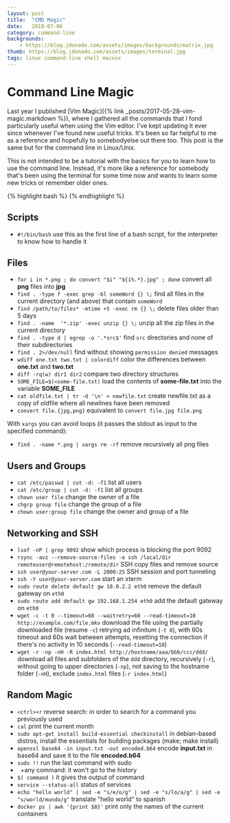 ```yaml
---
layout: post
title:  "CMD Magic"
date:   2018-07-06
category: command-line
backgrounds:
    - https://blog.jdonado.com/assets/images/backgrounds/matrix.jpg
thumb: https://blog.jdonado.com/assets/images/terminal.jpg
tags: linux command-line shell macosx
---
```


# Command Line Magic

Last year I published [Vim Magic]({% link _posts/2017-05-28-vim-magic.markdown %}), where I gathered all the commands that I fond particularly useful when using the Vim editor. I've kept updating it ever since whenever I've found new useful tricks. It's been so far helpful to me as a reference and hopefully to somebodyelse out there too. This post is the same but for the command line in Linux/Unix.

This is not intended to be a tutorial with the basics for you to learn how to use the command line. Instead, it's more like a reference for somebody that's been using the terminal for some time now and wants to learn some new tricks or remember older ones.

{% highlight bash %}
{% endhighlight %}

## Scripts

- `#!/bin/bash` use this as the first line of a bash script, for the interpreter to know how to handle it

## Files

- `for i in *.png ; do convert "$i" "${i%.*}.jpg" ; done` convert all **png** files into **jpg**
- `find . -type f -exec grep -bl someWord {} \;` find all files in the current directory (and above) that contain `someWord`
- `find /path/to/files* -mtime +5 -exec rm {} \;` delete files older than 5 days
- `find . -name  '*.zip' -exec unzip {} \;` unzip all the zip files in the current directory
- `find . -type d | egrep -o '.*src$'` find `src` directories and none of their subdirectories
- `find . 2>/dev/null` find without showing `permission denied` messages
- `wdiff one.txt two.txt | colordiff` color the differences between **one.txt** and **two.txt**
- `diff -rq(w) dir1 dir2` compare two directory structures
- `SOME_FILE=$(<some-file.txt)` load the contents of **some-file.txt** into the variable **SOME_FILE**
- `cat oldfile.txt | tr -d '\n' > newfile.txt` create newfile.txt as a copy of oldfile where all newlines have been removed
- `convert file.{jpg,png}` equivalent to `convert file.jpg file.png`

With `xargs` you can avoid loops (it passes the stdout as input to the specified command):

- `find . -name *.png | xargs rm -rf` remove recursively all png files

## Users and Groups

- `cat /etc/passwd | cut -d: -f1` list all users
- `cat /etc/group | cut -d: -f1` list all groups
- `chown user file` change the owner of a file
- `chgrp group file` change the group of a file
- `chown user:group file` change the owner and group of a file

## Networking and SSH

- `lsof -nP | grep 9092` show which process is blocking the port 9092
- `rsync -avz --remove-source-files -e ssh /local/dir remoteuser@remotehost:/remote/dir` SSH copy files and remove source
- `ssh user@your-server.com -L 2000:25` SSH session and port tunneling
- `ssh -Y user@your-server.com` start an xterm
- `sudo route delete default gw 10.0.2.2 eth0` remove the default gateway on `eth0`
- `sudo route add default gw 192.168.1.254 eth0` add the default gateway on `eth0`
- `wget -c -t 0 --timeout=60 --waitretry=60 --read-timeout=10 http://example.com/file.mkv` download the file using the partially downloaded file (resume `-c`) retrying ad infinitum (`-t 0`), with 60s timeout and 60s wait between attempts, resetting the connection if there's no activity in 10 seconds (`--read-timeout=10`)
- `wget -r -np -nH -R index.html http://hostname/aaa/bbb/ccc/ddd/` download all files and subfolders of the `ddd` directory, recursively (`-r`), without going to upper directories (`-np`), not saving to the hostname folder (`-nH`), exclude `index.html` files (`-r index.html`)

## Random Magic

- `<ctrl>+r` reverse search: in order to search for a command you previously used
- `cal` print the current month
- `sudo apt-get install build-essential checkinstall` in debian-based distros, install the essentials for building packages (make; make install)
- `openssl base64 -in input.txt -out encoded.b64` encode **input.txt** in base64 and save it to the file **encoded.b64**
- `sudo !!` run the last command with sudo
- ` `+any command: it won't go to the history
- `$( command )` it gives the output of command
- `service --status-all` status of services
- `echo "hello world" | sed -e "s/e/o/g" | sed -e "s/lo/a/g" | sed -e "s/world/mundo/g"` translate "hello world" to spanish
- `docker ps | awk '{print $8}'` print only the names of the current containers



